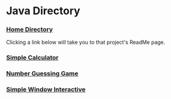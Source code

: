# Java Directory

### [Home Directory](/CodeLanguages/ReadMe.md)

Clicking a link below will take you to that project's ReadMe page.

### [Simple Calculator](./Calculator/ReadMe.md) 

### [Number Guessing Game](./numberGuessingGame/ReadMe.md)

### [Simple Window Interactive](./simpleWindow/ReadMe.md)


